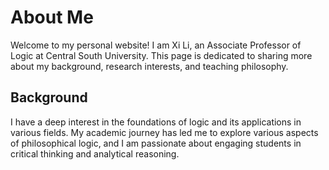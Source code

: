 # About Me

Welcome to my personal website! I am Xi Li, an Associate Professor of Logic at Central South University. This page is dedicated to sharing more about my background, research interests, and teaching philosophy.

## Background

I have a deep interest in the foundations of logic and its applications in various fields. My academic journey has led me to explore various aspects of philosophical logic, and I am passionate about engaging students in critical thinking and analytical reasoning.
